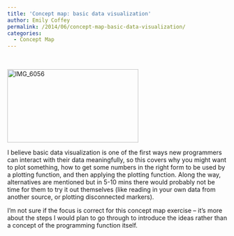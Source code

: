 ```yaml
---
title: 'Concept map: basic data visualization'
author: Emily Coffey
permalink: /2014/06/concept-map-basic-data-visualization/
categories:
  - Concept Map
---
```

&nbsp;

[<img class="alignnone size-medium wp-image-7831" alt="IMG_6056" src="/training-course/uploads/2014/06/IMG_6056-300x168.jpg" width="300" height="168" />][1]

I believe basic data visualization is one of the first ways new programmers can interact with their data meaningfully, so this covers why you might want to plot something, how to get some numbers in the right form to be used by a plotting function, and then applying the plotting function. Along the way, alternatives are mentioned but in 5-10 mins there would probably not be time for them to try it out themselves (like reading in your own data from another source, or plotting disconnected markers).

I&#8217;m not sure if the focus is correct for this concept map exercise &#8211; it&#8217;s more about the steps I would plan to go through to introduce the ideas rather than a concept of the programming function itself.

 [1]: /training-course/uploads/2014/06/IMG_6056.jpg
